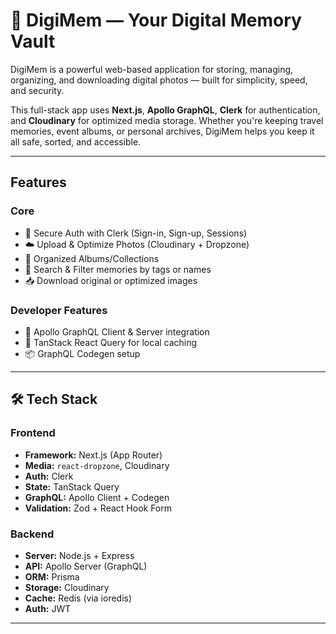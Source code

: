 # 📸 DigiMem — Your Digital Memory Vault

DigiMem is a powerful web-based application for storing, managing, organizing, and downloading digital photos — built for simplicity, speed, and security.

This full-stack app uses **Next.js**, **Apollo GraphQL**, **Clerk** for authentication, and **Cloudinary** for optimized media storage. Whether you're keeping travel memories, event albums, or personal archives, DigiMem helps you keep it all safe, sorted, and accessible.

---

##  Features

###  Core

- 🔐 Secure Auth with Clerk (Sign-in, Sign-up, Sessions)
- ☁️ Upload & Optimize Photos (Cloudinary + Dropzone)
- 🧾 Organized Albums/Collections
- 🔎 Search & Filter memories by tags or names
- 📥 Download original or optimized images

###  Developer Features

- 🔁 Apollo GraphQL Client & Server integration
- 🧠 TanStack React Query for local caching
- 📦 GraphQL Codegen setup

---

## 🛠️ Tech Stack

### Frontend

- **Framework:** Next.js (App Router)
- **Media:** `react-dropzone`, Cloudinary
- **Auth:** Clerk
- **State:** TanStack Query
- **GraphQL:** Apollo Client + Codegen
- **Validation:** Zod + React Hook Form

### Backend

- **Server:** Node.js + Express
- **API:** Apollo Server (GraphQL)
- **ORM:** Prisma
- **Storage:** Cloudinary
- **Cache:** Redis (via ioredis)
- **Auth:** JWT

---
